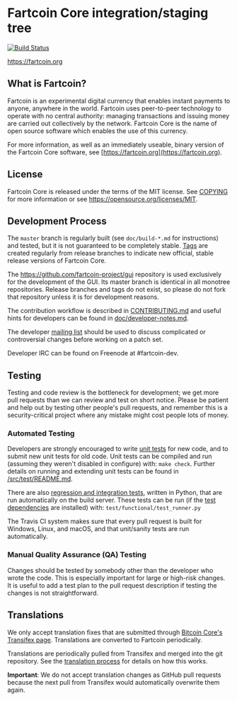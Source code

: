Fartcoin Core integration/staging tree
=====================================

[![Build Status](https://travis-ci.org/fartcoin-project/fartcoin.svg?branch=master)](https://travis-ci.org/fartcoin-project/fartcoin)

https://fartcoin.org

What is Fartcoin?
----------------

Fartcoin is an experimental digital currency that enables instant payments to
anyone, anywhere in the world. Fartcoin uses peer-to-peer technology to operate
with no central authority: managing transactions and issuing money are carried
out collectively by the network. Fartcoin Core is the name of open source
software which enables the use of this currency.

For more information, as well as an immediately useable, binary version of
the Fartcoin Core software, see [https://fartcoin.org](https://fartcoin.org).

License
-------

Fartcoin Core is released under the terms of the MIT license. See [COPYING](COPYING) for more
information or see https://opensource.org/licenses/MIT.

Development Process
-------------------

The `master` branch is regularly built (see `doc/build-*.md` for instructions) and tested, but it is not guaranteed to be
completely stable. [Tags](https://github.com/fartcoin-project/fartcoin/tags) are created
regularly from release branches to indicate new official, stable release versions of Fartcoin Core.

The https://github.com/fartcoin-project/gui repository is used exclusively for the
development of the GUI. Its master branch is identical in all monotree
repositories. Release branches and tags do not exist, so please do not fork
that repository unless it is for development reasons.

The contribution workflow is described in [CONTRIBUTING.md](CONTRIBUTING.md)
and useful hints for developers can be found in [doc/developer-notes.md](doc/developer-notes.md).

The developer [mailing list](https://groups.google.com/forum/#!forum/fartcoin-dev)
should be used to discuss complicated or controversial changes before working
on a patch set.

Developer IRC can be found on Freenode at #fartcoin-dev.

Testing
-------

Testing and code review is the bottleneck for development; we get more pull
requests than we can review and test on short notice. Please be patient and help out by testing
other people's pull requests, and remember this is a security-critical project where any mistake might cost people
lots of money.

### Automated Testing

Developers are strongly encouraged to write [unit tests](src/test/README.md) for new code, and to
submit new unit tests for old code. Unit tests can be compiled and run
(assuming they weren't disabled in configure) with: `make check`. Further details on running
and extending unit tests can be found in [/src/test/README.md](/src/test/README.md).

There are also [regression and integration tests](/test), written
in Python, that are run automatically on the build server.
These tests can be run (if the [test dependencies](/test) are installed) with: `test/functional/test_runner.py`

The Travis CI system makes sure that every pull request is built for Windows, Linux, and macOS, and that unit/sanity tests are run automatically.

### Manual Quality Assurance (QA) Testing

Changes should be tested by somebody other than the developer who wrote the
code. This is especially important for large or high-risk changes. It is useful
to add a test plan to the pull request description if testing the changes is
not straightforward.

Translations
------------

We only accept translation fixes that are submitted through [Bitcoin Core's Transifex page](https://www.transifex.com/projects/p/bitcoin/).
Translations are converted to Fartcoin periodically.

Translations are periodically pulled from Transifex and merged into the git repository. See the
[translation process](doc/translation_process.md) for details on how this works.

**Important**: We do not accept translation changes as GitHub pull requests because the next
pull from Transifex would automatically overwrite them again.
